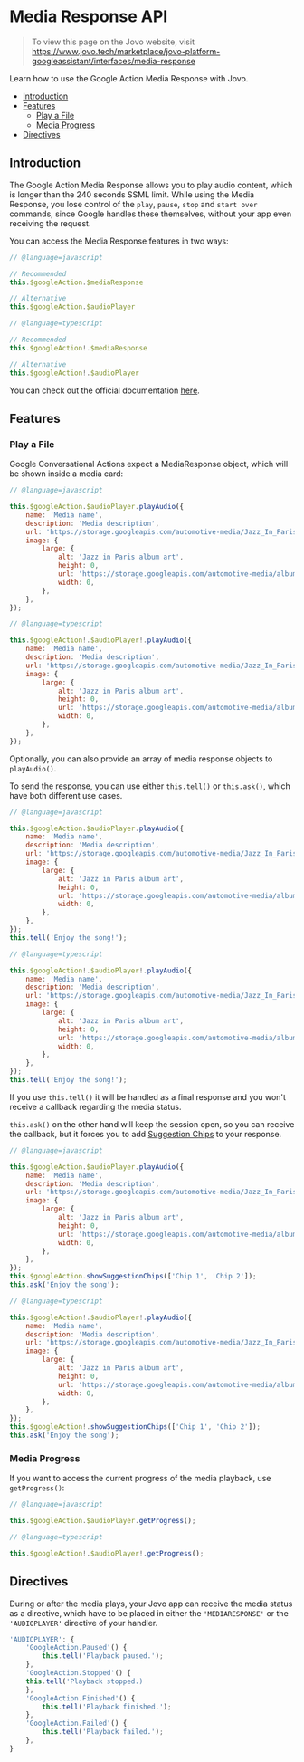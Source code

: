 # Media Response API

> To view this page on the Jovo website, visit https://www.jovo.tech/marketplace/jovo-platform-googleassistant/interfaces/media-response

Learn how to use the Google Action Media Response with Jovo.

* [Introduction](#introduction)
* [Features](#features)
  * [Play a File](#play-a-file)
  * [Media Progress](#media-progress)
* [Directives](#directives)


## Introduction

The Google Action Media Response allows you to play audio content, which is longer than the 240 seconds SSML limit. While using the Media Response, you lose control of the `play`, `pause`, `stop` and `start over` commands, since Google handles these themselves, without your app even receiving the request.

You can access the Media Response features in two ways:

```js
// @language=javascript

// Recommended
this.$googleAction.$mediaResponse

// Alternative
this.$googleAction.$audioPlayer

// @language=typescript

// Recommended
this.$googleAction!.$mediaResponse

// Alternative
this.$googleAction!.$audioPlayer
```

You can check out the official documentation [here](https://developers.google.com/assistant/conversational/prompts-media).

## Features

### Play a File

Google Conversational Actions expect a MediaResponse object, which will be shown inside a media card:

```javascript
// @language=javascript

this.$googleAction.$audioPlayer.playAudio({
	name: 'Media name',
	description: 'Media description',
	url: 'https://storage.googleapis.com/automotive-media/Jazz_In_Paris.mp3',
	image: {
		large: {
			alt: 'Jazz in Paris album art',
			height: 0,
			url: 'https://storage.googleapis.com/automotive-media/album_art.jpg',
			width: 0,
		},
	},
});

// @language=typescript

this.$googleAction!.$audioPlayer!.playAudio({
	name: 'Media name',
	description: 'Media description',
	url: 'https://storage.googleapis.com/automotive-media/Jazz_In_Paris.mp3',
	image: {
		large: {
			alt: 'Jazz in Paris album art',
			height: 0,
			url: 'https://storage.googleapis.com/automotive-media/album_art.jpg',
			width: 0,
		},
	},
});
```

Optionally, you can also provide an array of media response objects to `playAudio()`.

To send the response, you can use either `this.tell()` or `this.ask()`, which have both different use cases. 

```javascript
// @language=javascript

this.$googleAction.$audioPlayer.playAudio({
	name: 'Media name',
	description: 'Media description',
	url: 'https://storage.googleapis.com/automotive-media/Jazz_In_Paris.mp3',
	image: {
		large: {
			alt: 'Jazz in Paris album art',
			height: 0,
			url: 'https://storage.googleapis.com/automotive-media/album_art.jpg',
			width: 0,
		},
	},
});
this.tell('Enjoy the song!');

// @language=typescript

this.$googleAction!.$audioPlayer!.playAudio({
	name: 'Media name',
	description: 'Media description',
	url: 'https://storage.googleapis.com/automotive-media/Jazz_In_Paris.mp3',
	image: {
		large: {
			alt: 'Jazz in Paris album art',
			height: 0,
			url: 'https://storage.googleapis.com/automotive-media/album_art.jpg',
			width: 0,
		},
	},
});
this.tell('Enjoy the song!');
```

If you use `this.tell()` it will be handled as a final response and you won't receive a callback regarding the media status. 

`this.ask()` on the other hand will keep the session open, so you can receive the callback, but it forces you to add [Suggestion Chips](https://www.jovo.tech/marketplace/jovo-platform-googleassistant/visual-output#suggestion-chips) to your response.


```javascript
// @language=javascript

this.$googleAction.$audioPlayer.playAudio({
	name: 'Media name',
	description: 'Media description',
	url: 'https://storage.googleapis.com/automotive-media/Jazz_In_Paris.mp3',
	image: {
		large: {
			alt: 'Jazz in Paris album art',
			height: 0,
			url: 'https://storage.googleapis.com/automotive-media/album_art.jpg',
			width: 0,
		},
	},
});
this.$googleAction.showSuggestionChips(['Chip 1', 'Chip 2']);
this.ask('Enjoy the song');

// @language=typescript

this.$googleAction!.$audioPlayer!.playAudio({
	name: 'Media name',
	description: 'Media description',
	url: 'https://storage.googleapis.com/automotive-media/Jazz_In_Paris.mp3',
	image: {
		large: {
			alt: 'Jazz in Paris album art',
			height: 0,
			url: 'https://storage.googleapis.com/automotive-media/album_art.jpg',
			width: 0,
		},
	},
});
this.$googleAction!.showSuggestionChips(['Chip 1', 'Chip 2']);
this.ask('Enjoy the song');
```

### Media Progress

If you want to access the current progress of the media playback, use `getProgress()`:

```javascript
// @language=javascript

this.$googleAction.$audioPlayer.getProgress();

// @language=typescript

this.$googleAction!.$audioPlayer!.getProgress();
```

## Directives

During or after the media plays, your Jovo app can receive the media status as a directive, which have to be placed in either the `'MEDIARESPONSE'` or the `'AUDIOPLAYER'` directive of your handler.

```javascript
'AUDIOPLAYER': {
	'GoogleAction.Paused'() {
		this.tell('Playback paused.');
	},
	'GoogleAction.Stopped'() {
    this.tell('Playback stopped.)
	},
	'GoogleAction.Finished'() {
		this.tell('Playback finished.');
	},
	'GoogleAction.Failed'() {
		this.tell('Playback failed.');
	},
}
```
